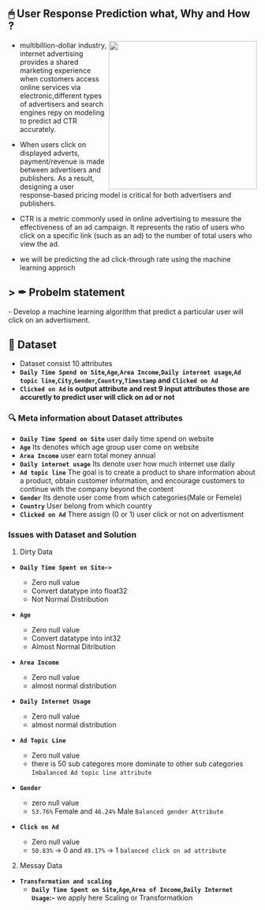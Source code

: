 <h2> 🖱 User Response Prediction what, Why and How ?</h2>
<img align='right' src='https://miro.medium.com/max/960/1*hIPMAi6s0xF23Y8GWcPWWA.gif' style='width:300px;height;160px;'></img>

- multibillion-dollar industry, internet advertising provides a shared marketing
experience when customers access online services via electronic,different types of advertisers and search engines repy on modeling to predict ad CTR accurately.

- When users click on displayed adverts, payment/revenue is made between advertisers and publishers. As a result, designing a user response-based pricing model is critical for both advertisers and publishers.

- CTR is a metric commonly used in online advertising to measure the effectiveness of an ad campaign. It represents the ratio of users who click on a specific link (such as an ad) to the number of total users who view the ad.

- we will be predicting the ad click-through rate using the machine learning approch

<h2> > ✒ Probelm statement </h2>
- Develop a machine learning algorithm that predict a particular user will click on an advertisment.

<h2> 📂 Dataset </h2>

- Dataset consist 10 attributes
- **`Daily Time Spend on Site`,`Age`,`Area Income`,`Daily internet usage`,`Ad topic line`,`City`,`Gender`,`Country`,`Timestamp` and `Clicked on Ad`**
- **`Clicked on Ad` is output attribute and rest 9 input attributes those are accuretly to predict user will click on ad or not**

<h3> 🔍 Meta information about Dataset attributes</h3>

- **`Daily Time Spend on Site`** user daily time spend on website
- **`Age`** Its denotes which age group user come on website
- **`Area Income`** user earn total money annual
- **`Daily internet usage`** Its denote user how much internet use daily
- **`Ad topic line`** The goal is to create a product to share information about a product, obtain customer information, and encourage customers to continue with the company beyond the content
- **`Gender`** Its denote user come from which categories(Male or Femele)
- **`Country`** User belong from which country
- **`Clicked on Ad`** There assign (0 or 1) user click or not on advertisment


<h3> Issues with Dataset and Solution </h3>

1. Dirty Data
- **`Daily Time Spent on Site->`** 
    - Zero null value
    - Convert datatype into float32
    - Not Normal Distribution

- **`Age`**
    - Zero null value
    - Convert datatype into int32
    - Almost Normal Ditribution

- **`Area Income`**
    - Zero null value
    - almost normal distribution

- **`Daily Internet Usage`**
    - Zero null value
    - almost normal distribution
    
- **`Ad Topic Line`**
    - Zero null value
    - there is 50 sub categores more dominate to other sub categories `Imbalanced Ad topic line attribute`
    
- **`Gender`**
    - zero null value
    - `53.76%` Female and `46.24%` Male `Balanced gender Attribute`

- **`Click on Ad`**
    - Zero null value
    - `50.83%` -> 0 and `49.17%` -> 1 `balanced click on ad attribute`


2. Messay Data

- **`Transformation and scaling`**
    - **`Daily Time Spent on Site`,`Age`,`Area of Income`,`Daily Internet Usage`:-** we apply here Scaling or Transformatkion

